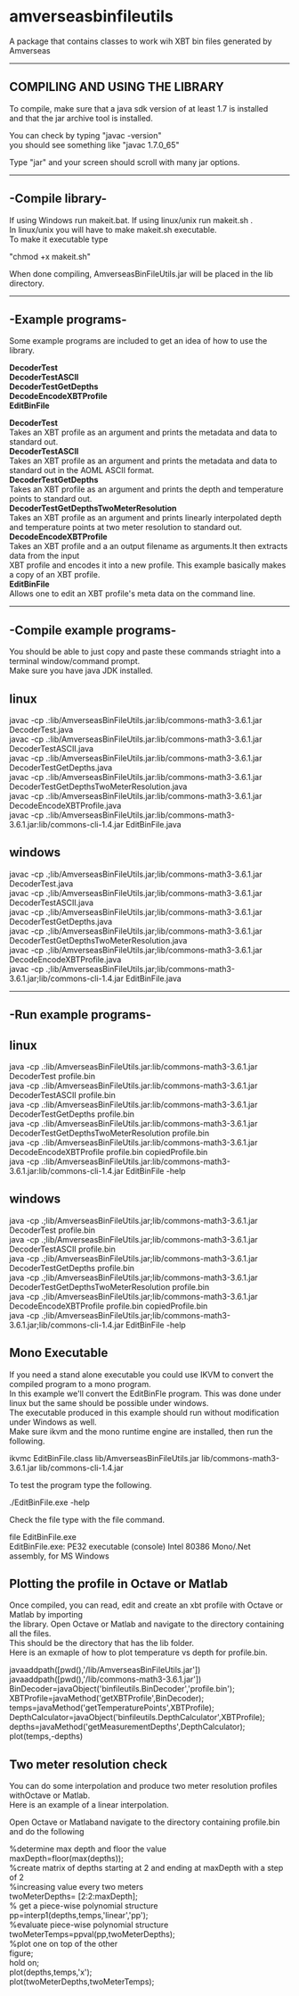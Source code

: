 # amverseasbinfileutils
A package that contains classes to work wih XBT bin files generated by Amverseas<br>


-----------------------------------
**COMPILING AND USING THE LIBRARY**
------------------------------------

To compile, make sure that a java sdk version of at least 1.7 is installed<br>
and that the jar archive tool is installed.<br>

You can check by typing "javac -version"<br>
you should see something like "javac 1.7.0_65"<br>

Type "jar" and your screen should scroll with many jar options.<br>


-----------------
-Compile library-
-----------------

If using Windows run makeit.bat. If using linux/unix run makeit.sh .<br>
In linux/unix you will have to make makeit.sh executable.<br>
To make it executable type<br>

"chmod +x makeit.sh"<br>

When done compiling, AmverseasBinFileUtils.jar will be placed in the lib directory.<br>

--------------------------
-Example programs-
--------------------------

Some example programs are included to get an idea of how to use the library.<br>

<b>DecoderTest<br>
DecoderTestASCII<br>
DecoderTestGetDepths<br>
DecodeEncodeXBTProfile<br>
EditBinFile</b><br>


<b>DecoderTest</b><br>
Takes an XBT profile as an argument and prints the metadata and data to standard out.<br>
<b>DecoderTestASCII</b><br>
Takes an XBT profile as an argument and prints the metadata and data to standard out in the AOML ASCII format.<br>
<b>DecoderTestGetDepths</b><br>
Takes an XBT profile as an argument and prints the depth and temperature points to standard out.<br>
<b>DecoderTestGetDepthsTwoMeterResolution</b><br>
Takes an XBT profile as an argument and prints linearly interpolated depth and temperature points  at
two meter resolution to standard out.<br>
<b>DecodeEncodeXBTProfile</b><br>
Takes an XBT profile and a an output filename as arguments.It then extracts data from the input <br>
XBT profile and encodes it into a new profile. This example basically makes a copy of an XBT profile.<br>
<b>EditBinFile</b><br>
Allows one to edit an XBT profile's meta data on the command line.<br>

--------------------------
-Compile example programs-
--------------------------

You should be able to just copy and paste these commands striaght into a terminal window/command prompt.<br>
Make sure you have java JDK installed.<br>

linux
-----

javac -cp .:lib/AmverseasBinFileUtils.jar:lib/commons-math3-3.6.1.jar DecoderTest.java<br>
javac -cp .:lib/AmverseasBinFileUtils.jar:lib/commons-math3-3.6.1.jar DecoderTestASCII.java<br>
javac -cp .:lib/AmverseasBinFileUtils.jar:lib/commons-math3-3.6.1.jar DecoderTestGetDepths.java<br>
javac -cp .:lib/AmverseasBinFileUtils.jar:lib/commons-math3-3.6.1.jar DecoderTestGetDepthsTwoMeterResolution.java<br>
javac -cp .:lib/AmverseasBinFileUtils.jar:lib/commons-math3-3.6.1.jar DecodeEncodeXBTProfile.java<br>
javac -cp .:lib/AmverseasBinFileUtils.jar:lib/commons-math3-3.6.1.jar:lib/commons-cli-1.4.jar EditBinFile.java<br>

windows
-------

javac -cp .;lib/AmverseasBinFileUtils.jar;lib/commons-math3-3.6.1.jar DecoderTest.java<br>
javac -cp .;lib/AmverseasBinFileUtils.jar;lib/commons-math3-3.6.1.jar DecoderTestASCII.java<br>
javac -cp .;lib/AmverseasBinFileUtils.jar;lib/commons-math3-3.6.1.jar DecoderTestGetDepths.java<br>
javac -cp .;lib/AmverseasBinFileUtils.jar;lib/commons-math3-3.6.1.jar DecoderTestGetDepthsTwoMeterResolution.java<br>
javac -cp .;lib/AmverseasBinFileUtils.jar;lib/commons-math3-3.6.1.jar DecodeEncodeXBTProfile.java<br>
javac -cp .;lib/AmverseasBinFileUtils.jar;lib/commons-math3-3.6.1.jar;lib/commons-cli-1.4.jar EditBinFile.java<br>

----------------------
-Run example programs-
----------------------

linux
-----

java -cp .:lib/AmverseasBinFileUtils.jar:lib/commons-math3-3.6.1.jar DecoderTest profile.bin<br>
java -cp .:lib/AmverseasBinFileUtils.jar:lib/commons-math3-3.6.1.jar DecoderTestASCII profile.bin<br>
java -cp .:lib/AmverseasBinFileUtils.jar:lib/commons-math3-3.6.1.jar DecoderTestGetDepths profile.bin<br>
java -cp .:lib/AmverseasBinFileUtils.jar:lib/commons-math3-3.6.1.jar DecoderTestGetDepthsTwoMeterResolution profile.bin<br>
java -cp .:lib/AmverseasBinFileUtils.jar:lib/commons-math3-3.6.1.jar DecodeEncodeXBTProfile profile.bin copiedProfile.bin<br>
java -cp .:lib/AmverseasBinFileUtils.jar:lib/commons-math3-3.6.1.jar:lib/commons-cli-1.4.jar EditBinFile -help<br>

windows
-------

java -cp .;lib/AmverseasBinFileUtils.jar;lib/commons-math3-3.6.1.jar DecoderTest profile.bin<br>
java -cp .;lib/AmverseasBinFileUtils.jar;lib/commons-math3-3.6.1.jar DecoderTestASCII profile.bin<br>
java -cp .;lib/AmverseasBinFileUtils.jar;lib/commons-math3-3.6.1.jar DecoderTestGetDepths profile.bin<br>
java -cp .;lib/AmverseasBinFileUtils.jar;lib/commons-math3-3.6.1.jar DecoderTestGetDepthsTwoMeterResolution profile.bin<br>
java -cp .;lib/AmverseasBinFileUtils.jar;lib/commons-math3-3.6.1.jar DecodeEncodeXBTProfile profile.bin copiedProfile.bin<br>
java -cp .;lib/AmverseasBinFileUtils.jar;lib/commons-math3-3.6.1.jar;lib/commons-cli-1.4.jar EditBinFile -help<br>



Mono Executable
---------------

If you need a stand alone executable you could use IKVM to convert the compiled program to a mono program.<br>
In this example we'll convert the EditBinFle program. This was done under linux but the same should be possible under windows.<br>
The executable produced in this example should run without modification under Windows as well.<br>
Make sure ikvm and the mono runtime engine are installed, then run the following.<br>

ikvmc EditBinFile.class lib/AmverseasBinFileUtils.jar lib/commons-math3-3.6.1.jar lib/commons-cli-1.4.jar<br>

To test the program type the following.<br>

./EditBinFile.exe -help<br>

Check the file type with the file command.<br>

file EditBinFile.exe<br>
EditBinFile.exe: PE32 executable (console) Intel 80386 Mono/.Net assembly, for MS Windows<br>


Plotting the profile in Octave or Matlab
----------------------------------------
Once compiled, you can read, edit and create an xbt profile with Octave or Matlab by importing<br>
the library. Open Octave or Matlab and navigate to the directory containing all the files.<br>
This should be the directory that has the lib folder.<br>
Here is an exmaple of how to plot temperature vs depth for profile.bin.<br>

javaaddpath([pwd(),'/lib/AmverseasBinFileUtils.jar'])<br>
javaaddpath([pwd(),'/lib/commons-math3-3.6.1.jar'])<br>
BinDecoder=javaObject('binfileutils.BinDecoder','profile.bin');<br>
XBTProfile=javaMethod('getXBTProfile',BinDecoder);<br>
temps=javaMethod('getTemperaturePoints',XBTProfile);<br>
DepthCalculator=javaObject('binfileutils.DepthCalculator',XBTProfile);<br>
depths=javaMethod('getMeasurementDepths',DepthCalculator);<br>
plot(temps,-depths)<br>


Two meter resolution check
--------------------------

You can do some interpolation and produce two meter resolution profiles withOctave or Matlab.<br>
Here is an example of a linear interpolation.<br>

Open Octave or Matlaband navigate to the directory containing profile.bin and do the following<br>

%determine max depth and floor the value<br>
maxDepth=floor(max(depths));<br>
%create matrix of depths starting at 2 and ending at maxDepth with a step of 2<br>
%increasing value every two meters<br> 
twoMeterDepths= [2:2:maxDepth];<br>
% get a piece-wise polynomial structure<br>
pp=interp1(depths,temps,'linear','pp');<br>
%evaluate piece-wise polynomial structure<br>
twoMeterTemps=ppval(pp,twoMeterDepths);<br>
%plot one on top of the other<br>
figure;<br>
hold on;<br>
plot(depths,temps,'x');<br>
plot(twoMeterDepths,twoMeterTemps);<br>




